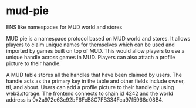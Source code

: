 # mud-pie
ENS like namespaces for MUD world and stores


MUD pie is a namespace protocol based on MUD world and stores. It allows players to claim unique names for themselves which can be used and imported by games built on top of MUD. This would allow players to use a unique handle across games in MUD. Players can also attach a profile picture to their handle.

A MUD table stores all the handles that have been claimed by users. The handle acts as the primary key in the table and other fields include owner, ttl, and about. Users can add a profile picture to their handle by using web3.storage. The frontend connects to chain id 4242 and the world address is 0x2a972e63c92bF6FcB8C7FB334Fca97f5968d08B4.
